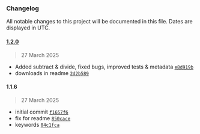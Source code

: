 ### Changelog

All notable changes to this project will be documented in this file. Dates are displayed in UTC.

#### [1.2.0](https://github.com/xscotophilic/numbers-lib/compare/1.1.6...1.2.0)

> 27 March 2025

- Added subtract & divide, fixed bugs, improved tests & metadata [`e8d919b`](https://github.com/xscotophilic/numbers-lib/commit/e8d919bf95c4058458e0ec3e5f95cb9c91057dd5)
- downloads in readme [`2d2b589`](https://github.com/xscotophilic/numbers-lib/commit/2d2b589dd5f6bafe5043532d283ee8338b4de507)

#### 1.1.6

> 27 March 2025

- initial commit [`f1657f6`](https://github.com/xscotophilic/numbers-lib/commit/f1657f6e028c79a3d09b955ba645e716b13ffb5a)
- fix for readme [`850cace`](https://github.com/xscotophilic/numbers-lib/commit/850cacefc4ea3734849895c9dc32027db0e6f726)
- keywords [`04c1fca`](https://github.com/xscotophilic/numbers-lib/commit/04c1fca901318c941b44b69fd2d2cdfcd476ecc8)
